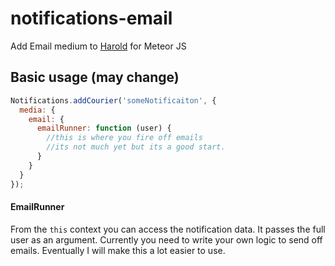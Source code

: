 notifications-email
===================

Add Email medium to [Harold](https://github.com/Meteor-Reaction/Harold) for Meteor JS

## Basic usage (may change)

```js
Notifications.addCourier('someNotificaiton', {
  media: {
    email: {
      emailRunner: function (user) { 
        //this is where you fire off emails 
        //its not much yet but its a good start.
      }
    }
  }
});
```

#### EmailRunner

From the `this` context you can access the notification data. It passes the full user as an argument. Currently you need to write your own logic to send off emails. Eventually I will make this a lot easier to use.

